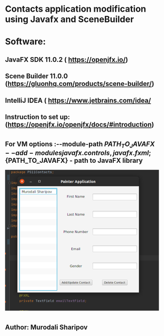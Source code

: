 # Contacts application modification using Javafx and SceneBuilder 

##

# Software:
## JavaFX SDK 11.0.2 ( https://openjfx.io/)
## Scene Builder 11.0.0 (https://gluonhq.com/products/scene-builder/)
## IntelliJ IDEA ( https://www.jetbrains.com/idea/
##
## Instruction to set up: (https://openjfx.io/openjfx/docs/#introduction)
#
## For VM options :--module-path ${PATH_TO_JAVAFX} --add-modules javafx.controls,javafx.fxml ;${PATH_TO_JAVAFX} - path to JavaFX library 
 

![](ImagesContacts/Contacts.png)
#

## Author: Murodali Sharipov
